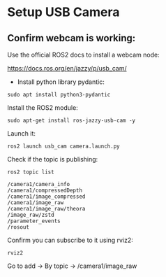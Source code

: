 # Setup USB Camera

## Confirm webcam is working:

Use the official ROS2 docs to install a webcam node:

https://docs.ros.org/en/jazzy/p/usb_cam/


- Install python library pydantic:

```
sudo apt install python3-pydantic
```

Install the ROS2 module:

```
sudo apt-get install ros-jazzy-usb-cam -y
```

Launch it:

```
ros2 launch usb_cam camera.launch.py
```

Check if the topic is publishing:

```
ros2 topic list
```

```
/camera1/camera_info
/camera1/compressedDepth
/camera1/image_compressed
/camera1/image_raw
/camera1/image_raw/theora
/image_raw/zstd
/parameter_events
/rosout
```

Confirm you can subscribe to it using rviz2:

```
rviz2
```

Go to add -> By topic -> /camera1/image_raw